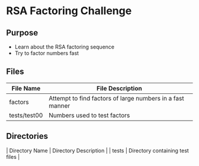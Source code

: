 # RSA Factoring Challenge

## Purpose
* Learn about the RSA factoring sequence
* Try to factor numbers fast

## Files

| File Name | File Description |
| --------- | ---------------- |
| factors | Attempt to find factors of large numbers in a fast manner |
| tests/test00 | Numbers used to test factors |

## Directories

| Directory Name | Directory Description |
| tests | Directory containing test files |

